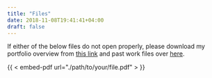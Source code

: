 ```yaml
---
title: "Files"
date: 2018-11-08T19:41:41+04:00
draft: false
---
```


If either of the below files do not open properly, please download my portfolio overview from <a href="https://app.box.com/s/djrmp06zufbh3raz1l1b1yj25n64rfzf">this link</a> and past work files over <a href="https://app.box.com/s/5ogxazr1sn9mc0ahh4xrubed7saowdgt">here</a>.

{{ < embed-pdf url="./path/to/your/file.pdf" > }}
<!-- 
<iframe src="https://app.box.com/embed/s/djrmp06zufbh3raz1l1b1yj25n64rfzf?sortColumn=date&view=list" width="100%" height="400" frameborder="0" allowfullscreen webkitallowfullscreen msallowfullscreen></iframe>

<iframe src="https://app.box.com/embed/s/5ogxazr1sn9mc0ahh4xrubed7saowdgt?sortColumn=date&view=list&showItemFeedActions=false&showParentPath=false" width="100%" height="400" frameborder="0" allowfullscreen webkitallowfullscreen msallowfullscreen></iframe>
-->
